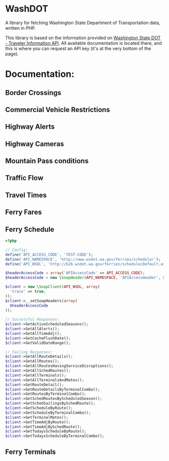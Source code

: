 WashDOT
=======

A library for fetching Washington State Department of Transportation data, written in PHP.

This library is based on the information provided on [Washington State DOT - Traveler Information API](http://www.wsdot.wa.gov/traffic/api/). All available documentation is located there, and this is where you can request an API key (it's at the very bottom of the page).

Documentation:
==============

Border Crossings
----------------

Commercial Vehicle Restrictions
-------------------------------

Highway Alerts
--------------

Highway Cameras
---------------

Mountain Pass conditions
------------------------

Traffic Flow
------------

Travel Times
------------

Ferry Fares
-----------

Ferry Schedule
--------------

```php
<?php

// Config:
define('API_ACCESS_CODE', 'TEST-CODE');
define('API_NAMESPACE', 'http://www.wsdot.wa.gov/ferries/schedule/');
define('API_WSDL', 'http://b2b.wsdot.wa.gov/ferries/schedule/Default.asmx?WSDL');

$headerAccessCode = array('APIAccessCode' => API_ACCESS_CODE);
$headerAccessCode = new \SoapHeader(API_NAMESPACE, 'APIAccessHeader', $headerAccessCode);

$client = new \SoapClient(API_WSDL, array(
  'trace' => true,
));
$client->__setSoapHeaders(array(
  $headerAccessCode
));
 
// Successful Responses:
$client->GetActiveScheduledSeasons();
$client->GetAllAlerts();
$client->GetAllTimeAdj();
$client->GetCacheFlushDate();
$client->GetValidDateRange();

// Failing Responses:
$client->GetAllRouteDetails();
$client->GetAllRoutes();
$client->GetAllRoutesHavingServiceDisruptions();
$client->GetAllSchedRoutes();
$client->GetAllTerminals();
$client->GetAllTerminalsAndMates();
$client->GetRouteDetail();
$client->GetRouteDetailsByTerminalCombo();
$client->GetRoutesByTerminalCombo();
$client->GetSchedRoutesByScheduledSeason();
$client->GetSchedSailingsBySchedRoute();
$client->GetScheduleByRoute();
$client->GetScheduleByTerminalCombo();
$client->GetTerminalMates();
$client->GetTimeAdjByRoute();
$client->GetTimeAdjBySchedRoute();
$client->GetTodaysScheduleByRoute();
$client->GetTodaysScheduleByTerminalCombo();
```

Ferry Terminals
---------------
